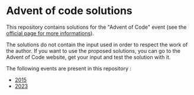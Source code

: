 # Advent of code solutions

This repository contains solutions for the "Advent of Code" event (see the [official page for more informations](https://adventofcode.com/2023/about)).

The solutions do not contain the input used in order to respect the work of the author. If you want to use the proposed solutions, you can go to the Advent of Code website, get your input and test the solution with it.

The following events are present in this repository : 
* [2015](https://github.com/nmenny/Advent-of-code/tree/2015)
* [2023](https://github.com/nmenny/Advent-of-code/tree/2023)
